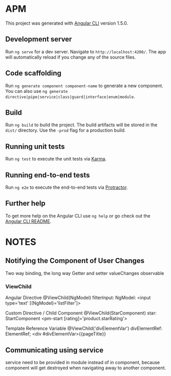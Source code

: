 # APM

This project was generated with [Angular CLI](https://github.com/angular/angular-cli) version 1.5.0.

## Development server

Run `ng serve` for a dev server. Navigate to `http://localhost:4200/`. The app will automatically reload if you change any of the source files.

## Code scaffolding

Run `ng generate component component-name` to generate a new component. You can also use `ng generate directive|pipe|service|class|guard|interface|enum|module`.

## Build

Run `ng build` to build the project. The build artifacts will be stored in the `dist/` directory. Use the `-prod` flag for a production build.

## Running unit tests

Run `ng test` to execute the unit tests via [Karma](https://karma-runner.github.io).

## Running end-to-end tests

Run `ng e2e` to execute the end-to-end tests via [Protractor](http://www.protractortest.org/).

## Further help

To get more help on the Angular CLI use `ng help` or go check out the [Angular CLI README](https://github.com/angular/angular-cli/blob/master/README.md).


# NOTES

## Notifying the Component of User Changes

Two way binding, the long way
Getter and setter
valueChanges observable

### ViewChild

Angular Directive
@ViewChild(NgModel) filterInput: NgModel:
    <input type='text' [(NgModel)='listFilter']>

Custom Directive / Child Component
@ViewChild(StarComponent) star: StartComponent
    <pm-start [rating]='product.starRating'></pm-star>

Template Reference Variable
@ViewChild('divElementVar') divElementRef: ElementRef;
    <div #divElementVar>{{pageTitle}}</div>


## Communicating using service
service need to be provided in module instead of in component,
because component will get destroyed when navigating away to another component.